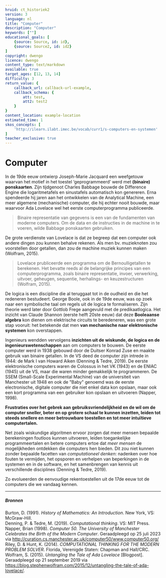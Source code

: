 ```yaml
---
hruid: ct_historiek2
version: 3
language: nl
title: "Computer"
description: "Computer"
keywords: [""]
educational_goals: [
    {source: Source, id: id}, 
    {source: Source2, id: id2}
]
copyright: dwengo
licence: dwengo
content_type: text/markdown
available: true
target_ages: [12, 13, 14]
difficulty: 3
return_value: {
    callback_url: callback-url-example,
    callback_schema: {
        att: test,
        att2: test2
    }
}
content_location: example-location
estimated_time: 1
skos_concepts: [
    'http://ilearn.ilabt.imec.be/vocab/curr1/s-computers-en-systemen'
]
teacher_exclusive: true
---
```


# Computer

In de 19de eeuw ontwierp Joseph-Marie Jacquard een weefgetouw waarvan het motief in het toestel ‘geprogrammeerd’ werd met **(binaire) ponskaarten**. Zijn tijdgenoot Charles Babbage bouwde de Difference Engine die logaritmetafels en sinustafels automatisch kon genereren. Erna spendeerde hij jaren aan het ontwikkelen van de Analytical Machine, een meer algemene (mechanische) computer, die hij echter nooit bouwde, maar waarvoor Ada Lovelace wel het eerste computerprogramma publiceerde. 

> Binaire representatie van gegevens is een van de fundamenten van moderne computers. 
> Om de data en de instructies in de machine in te voeren, wilde Babbage ponskaarten gebruiken. 

De grote verdienste van Lovelace is dat ze begreep dat een computer ook andere dingen zou kunnen behalve rekenen. Als men bv. muzieknoten zou voorstellen door getallen, dan zou de machine muziek kunnen maken (Wolfram, 2015). 

> Lovelace prubliceerde een programma om de Bernoulligetallen te berekenen. Het bevatte reeds al de belangrijke principes van een computerprogramma, zoals binaire representatie, invoer, verwerking, uitvoer, geheugen, sequentie, herhalings- en keuzestructuren (Wolfram, 2015). 

De logica is een discipline die al teruggaat tot in de oudheid en die het redeneren bestudeert. George Boole, ook in de 19de eeuw, was op zoek naar een symbolische taal om regels uit de logica te formaliseren. Zijn theorie werd later door Gottlob Frege  aangevuld met de predikaatlogica. Het inzicht van Claude Shannon (eerste helft 20ste eeuw) dat deze **Booleaanse algebra** kon dienen om elektrische circuits te beredeneren, was een grote stap vooruit: het betekende dat men **van mechanische naar elektronische systemen** kon overstappen. 

Ingenieurs wendden vervolgens **inzichten uit de wiskunde, de logica en de ingenieurswetenschappen** aan om computers te bouwen. De eerste computer werd in 1938 gebouwd door de Duitser Konrad Zuse en maakte gebruik van binaire getallen. In de VS deed de computer zijn intrede in 1944: de Mark I van Howard Aiken (Denning & Tedre, 2019). De eerste elektronische computers waren de Colossus in het VK (1943) en de ENIAC (1945) uit de VS, maar die waren minder gemakkelijk te programmeren. De SSEM (Small-Scale Experimental Machine) van de universiteit van Manchester uit 1948 en ook de "Baby" genoemd was de eerste electronische, digitale computer die niet enkel data kon opslaan, maar ook een kort programma van een gebruiker kon opslaan en uitvoeren (Napper, 1998).

**Frustraties over het gebrek aan gebruiksvriendelijkheid en de wil om de computer sneller, beter en op grotere schaal te kunnen inzetten, leiden tot steeds snellere en meer betrouwbare toestellen en tot meer intuïtieve computertalen.** 

<div class="alert alert-box alert-success">
Net zoals wiskundige algoritmen ervoor zorgen dat meer mensen bepaalde berekeningen foutloos kunnen uitvoeren, leiden toegankelijke programmeertalen en betere computers ertoe dat <em>meer mensen</em> de mogelijkheden ontdekken die computers hen bieden. Dit zou niet kunnen zonder bepaalde facetten van <em>computationeel denken</em>: nadenken over hoe fouten te vermijden, het opsporen en verhelpen van beperkingen in de systemen en in de software, en het samenbrengen van kennis uit verschillende disciplines (Denning & Tedre, 2019).
</div>

Zo evolueerden de eenvoudige rekentoestellen uit de 17de eeuw tot de computers die we vandaag kennen. 

----------------------------
##### Bronnen

Burton, D. (1991). *History of Mathematics: An Introduction*. New York, VS: McGraw-Hill.<br>
Denning, P. & Tedre, M. (2019). *Computational thinking*. VS: MIT Press.<br>
Napper, Brian (1998). *Computer 50. The University of Manchester Celebrates the Birth of the Modern Computer*. Geraadpleegd op 25 juli 2023 via http://curation.cs.manchester.ac.uk/computer50/www.computer50.org/<br>
Riley, D. & Hunt, K. (2014). *COMPUTATIONAL THINKING FOR THE MODERN PROBLEM SOLVER*. Florida, Verenigde Staten: Chapman and Hall/CRC.
Wolfram, S. (2015). *Untangling the Tale of Ada Lovelace* [Blogpost]. Geraadpleegd op 21 september 2019 via https://blog.stephenwolfram.com/2015/12/untangling-the-tale-of-ada-lovelace/.
